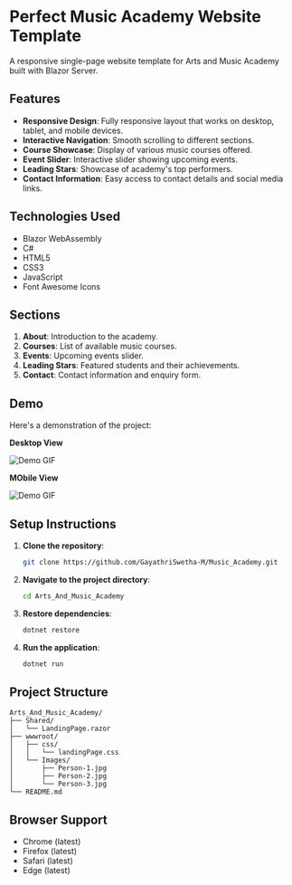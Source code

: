 # Perfect Music Academy Website Template

A responsive single-page website template for Arts and Music Academy built with Blazor Server.

## Features

- **Responsive Design**: Fully responsive layout that works on desktop, tablet, and mobile devices.
- **Interactive Navigation**: Smooth scrolling to different sections.
- **Course Showcase**: Display of various music courses offered.
- **Event Slider**: Interactive slider showing upcoming events.
- **Leading Stars**: Showcase of academy's top performers.
- **Contact Information**: Easy access to contact details and social media links.

## Technologies Used

- Blazor WebAssembly
- C#
- HTML5
- CSS3
- JavaScript
- Font Awesome Icons

## Sections

1. **About**: Introduction to the academy.
2. **Courses**: List of available music courses.
3. **Events**: Upcoming events slider.
4. **Leading Stars**: Featured students and their achievements.
5. **Contact**: Contact information and enquiry form.

## Demo
Here's a demonstration of the project:

**Desktop View**

![Demo GIF](./wwwroot/Images/fullScreen.gif)

**MObile View** 

![Demo GIF](./wwwroot/Images/mobile-view.gif)


## Setup Instructions

1. **Clone the repository**:
   ```bash
   git clone https://github.com/GayathriSwetha-M/Music_Academy.git
   ```

2. **Navigate to the project directory**:
   ```bash
   cd Arts_And_Music_Academy
   ```

3. **Restore dependencies**:
   ```bash
   dotnet restore
   ```

4. **Run the application**:
   ```bash
   dotnet run
   ```

## Project Structure

```
Arts_And_Music_Academy/
├── Shared/
│   └── LandingPage.razor
├── wwwroot/
│   ├── css/
│   │   └── landingPage.css
│   └── Images/
│       ├── Person-1.jpg
│       ├── Person-2.jpg
│       └── Person-3.jpg
└── README.md
```

## Browser Support

- Chrome (latest)
- Firefox (latest)
- Safari (latest)
- Edge (latest)
